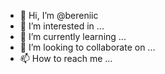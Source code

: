 - 👋 Hi, I’m @bereniic
- 👀 I’m interested in ...
- 🌱 I’m currently learning ...
- 💞️ I’m looking to collaborate on ...
- 📫 How to reach me ...

<!---
bereniic/bereniic is a ✨ special ✨ repository because its `README.md` (this file) appears on your GitHub profile.
You can click the Preview link to take a look at your changes.
--->
